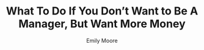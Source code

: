 ---
title: What To Do If You Don’t Want to Be A Manager, But Want More Money
publication: glassdoor
article_url: https://www.glassdoor.com/blog/what-to-do-if-you-dont-want-to-be-a-manager-but-want-more-money/
author: Emily Moore
publication_date: 07-03-2017
---
